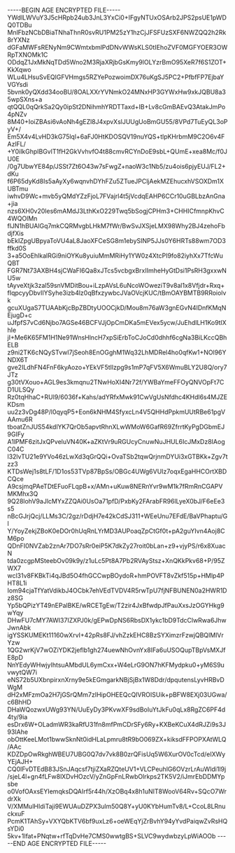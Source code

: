 -----BEGIN AGE ENCRYPTED FILE-----
YWdlLWVuY3J5cHRpb24ub3JnL3YxCi0+IFgyNTUxOSArb2JPS2psUE1pWDQ0TDBu
MnlFbzNCbDBiaTNhaThnR0svRU1PM25zY1hzCjJFSFUzSXF6NWZQQ2h2Rk8rYXNz
dGFaMWFsRENyNm9CWmtxbmlPdDNvWWsKLS0tIEhoZVF0MGFYOER3OWRpTXNOMk1C
ODdqZ1JxMkNqTDd5Wno2M3RjaXRjbGsKmy9lOLYzrBmO95XeR7f6S1ZOT+KkXqwo
WLu4LHsuSvEQlGFVHmgs5RZYePozwoimDX76uKgSJ5PC2+PfbfFP7EjbaYVGYsdi
5bvnk0yQXdd34ooBU/8OALXXrYVNmkO24MNxHP3GYWxHw9xkJQBU8a35wpSXns+a
qtQQL0qQrkSa2Qy0ipSt2DNihmhYRDTTaxd+IB+Lv8cGmBAEvQ3AtakJmPo4pNZv
8M40+IoiZBAsi6vAoNh4gEZl8J4xpvXslJUUgUoBmGU55/8VPd7TuEyQL3oPyV+/
Em5X4v4LvHD3kG75lql+6aFJ0HtKDOSQV19nuYQS+tlpKHrbmM9C2O6v4FAzlFL/
+Y0ilkGhpIBGvlT1fH2GkVvhvfO4t88cmvRCYnDoE9sbL+QUmE+xea8Mc/f0JU0E
/0g7UbwYE84p/JSSt7Zt6O43w7sFwgZ+naoW3c1Nb5/zu4ois6pjyEUJ/FL2+dKu
f6P65dyKd8Is5aAyXy6wqnvhDYhFZu5ZTueJPCljAekMZEhucxhVSOXDm1XUBTmu
iwhvD9Wc+mvb5yQMdYZzFjoL7FVajrl4t5jVcdqEAHP6CCr10uGBLbzAnGna+jia
nzs6XH0v20les6mAMdJ3LthKxO229Twq5bSogjCPHm3+CHHICfmnpKhvC4WQOlMn
flJN1hBUAIGq7mkCQRMvgbLHkM7fWr/BwSvJXSjeLMX98Why2BJ4zehoFbdjfXis
bEkIZpgUBpyaToVU4aL8JaoXFCeSG8m1ebySINP5JJs0Y6HRTs88wm7OD3ffkd0S
3+a5OoEhlkalRGi9niOYKu8yuiuMmMRiHy1YW0z4XtcPI9fo82iyhXx7TfcWuQBT
FGR7Nt73AXBH4sjCWaFI6Qa8xJTcs5vcbgxBrxIImheHyGtDsi1PsRH3gxxwNU5w
tAyveXtjk3zal59snVMDitBou+iLzpAVsL6uNcoWOweziT9v8al1x8Vfjdr+Rxq+
fIqpcyyDbvIIYSyhe3izb4lz0qBfxzywbcJVaOVcjKUC/tBmOAYBMTB9RRoiolvk
gcuXUgaS7TUAAbKjcBpZBDtyUOOCjkD/Mou8m76aW3gnEGvN4IDnfKMqNEjugD+c
uJfpfS7vCd6Njbo7AGSe46BCFVJjOpCmDKa5mEVex5ycw/JuEhdlLH1Ko9tlXhIe
jI+Me6K65FM1H1Ne91WnsHlncH7xpSiErbToCJoCd0dhhf6cgNa3BiLKccQBhELB
z9ni2TK6cNQySTvwI7jSeoh8EnOGghM1Wq32LhMDRel4ho0qfKw1+NOl96YNDX6T
gve2ILdhFN4FnF6kyAozo+YEkVF5tIlzpg9s1mP7qFV5X6WmuBLY2U8Q/ory7JTz
g30tVXouo+AGL9es3kmqnu2TNwHoXI4Nr72f/YWBaYmeFFOyQNVOpFt7CD1ULSQy
Rz0tqHhaC+RUl9/6036f+Kahs/adYRfxMwk91CwVgUsNfdhc4KHdl6s4MJZEKDsm
uu2z3vDg48P/l0qyqP5+Eon6kNHM4SfyxcLn4V5QHHdPpkmUUtRBe61pgVAAmu6R
tboatZnJUS54kdlYK7QrOb5apvtRhnXLwWMoW6GafR69ZfrrtKyPgDGbmEJ9GIFy
A1lPMF6zitJxQPveluVN40K+aZKtVr9uRGUcyCnuwNuJHUL6IcJMxDz8IAogC04C
l32lvTU21e9YVo46zLwXd3qGrQQi+OvaTSb2tqwQrjnmDYUi3xGTBKk+Zgv7tzz3
KTDsWej1s8tLF/1D1os53TVp87BpSs/OBGc4UWg6VUIz7oqxEgaHHCOrtXBDCQce
A9csjmqPAeTDtEFuoFLqpB+x/AMn+uKuw8NERnYvr9wM1k7fRmRnCGAPVMKMhx3Q
9Q28lohV9aJlcMYxZZQAi0UsOa71pfD/PxbKy2FArabFR96lLyeX0bJ/F6eEe3s5
nBcGJrjQcj/LLMs3C/2gz/rDdjH7e42kCdSJ311+WEeUnu7EFdE/BaVPhaptu/Gl
Y/YoyZekjZBoK0eDOr0hUqRnLYrMD3AUPoaqZpCtGf0t+pA2guYIvn4Aoj8CM6po
QDnFI0NVZab2znAr7DO7sRr0eiP5K7dkZy27roit0bLan+z9+vjyPS/r6x8XuacN
tda0zcgpMSteebOv09k9y/z1uLc5Pt8A7Pb2RVAyStsz+XnQKkPkv68+P/95ZWX7
wcl31v8FKBkTi4qJBd5O4fhGCCwpBOydoR+hmPOVFT8vZkf515p+HMlp4PHT8L1i
Iom94cjaTfYatVdikbJ4OCbk7ehVEdTVDV4R5rwTpU7fjNFBUNEN0a2HWR1Dz8SG
Yp5bQPizYT49nEPaIBKE/wRCETgEw/T2zir4JxBfwdpJfPauXxsJzOGYHkg9wYqy
DHwFU7cMY7AWI37IZXPJ0k/gEPwDpNS6RbsDX1ykc1bD9TdcClwRwa6JhwJwnAbk
igYSSKUMEKt11160wXrvI+42pRs8FJ/vhZzkEHC8BzSYXimzrFzwjQBQIMlVrYzw
1QG2wrKjV7wOZiYDK2jeflb1gh274uewNhOvnYx8IFa6uUSOQupTBpVsMXJfE8pD
NnYEdyWHwjyIhtsuAMbdUL6ymCxx+W4eLrG9ON7hKFMydpku0+yM6S9uvwytQW7i
eNS72b5UXbnpirxnXrny9e5kEGmgarkNBjSjBx1W8Ddr/dpqutensLyvHRBvDWgM
dH2xMFzmOa2H7jGSrQMm7zIHipOHEEQcQIVROISUik+pBFW8EXj03UGwa/c6BhHD
DHaWQozwxUWg93YN/UuEyDy3PKvwXF9sdBoIuYtJkFu0qLx8RgZC6PF4d4ty/9ia
esDrx6W+OLadmWR3kaRfU31fn8mfPmCDrSFy6Ry+KXBeKCuX4dRJZi9s3J93IAhe
obOttKeeLMot1bwwSknNt0idHLaLpmru8tR9bO069ZX+kiksdFFPOPXAtWLQ/AAc
KDZDpOwRkghWBEU7UBG0Q7dv7vk8B0zrQFisUq5W6XurOV0cTcd/eIXWyYEjAJH+
CQ0lFvDTEdB83JSnJAqcsf7tjiZXaRZQteUV1+VLCPeuhlG6OVzrLrAuWldi1l9j
/sjeL4l+gn4fLFw8lXDvHOzcV/yZnGpFnLRwbOlrkps2TK5V2/iJmrEbDDMYpsbe
o0VofOAxsEYIemqksDQAIrf5r44h/XzOBq4x8h1uNIT8WooV64Rv+SQcO7WrdrXk
V/XMMulHIdiTaji9EWUAuDZPX3ulm50Q8Y+yU0KYbHumTv8/L+CcoL8LRnuckxuF
PcmK1TAhSy+VXYQbKTV6bf9uxLz6+oeWEqYjZrBvhY94yYvdPaiqwZvRsHQsYDi0
5kv+1lfat+PNqtw+rfTqDvHe7CMS0wwtgBS+SLVC9wydwbzyLpWiAOOb
-----END AGE ENCRYPTED FILE-----
